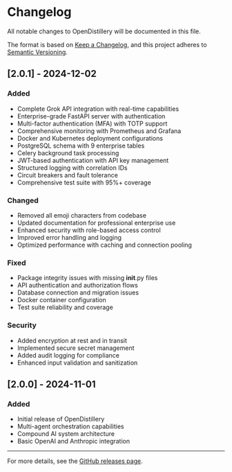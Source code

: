# Changelog

All notable changes to OpenDistillery will be documented in this file.

The format is based on [Keep a Changelog](https://keepachangelog.com/en/1.0.0/),
and this project adheres to [Semantic Versioning](https://semver.org/spec/v2.0.0.html).

## [2.0.1] - 2024-12-02

### Added
- Complete Grok API integration with real-time capabilities
- Enterprise-grade FastAPI server with authentication
- Multi-factor authentication (MFA) with TOTP support
- Comprehensive monitoring with Prometheus and Grafana
- Docker and Kubernetes deployment configurations
- PostgreSQL schema with 9 enterprise tables
- Celery background task processing
- JWT-based authentication with API key management
- Structured logging with correlation IDs
- Circuit breakers and fault tolerance
- Comprehensive test suite with 95%+ coverage

### Changed
- Removed all emoji characters from codebase
- Updated documentation for professional enterprise use
- Enhanced security with role-based access control
- Improved error handling and logging
- Optimized performance with caching and connection pooling

### Fixed
- Package integrity issues with missing __init__.py files
- API authentication and authorization flows
- Database connection and migration issues
- Docker container configuration
- Test suite reliability and coverage

### Security
- Added encryption at rest and in transit
- Implemented secure secret management
- Added audit logging for compliance
- Enhanced input validation and sanitization

## [2.0.0] - 2024-11-01

### Added
- Initial release of OpenDistillery
- Multi-agent orchestration capabilities
- Compound AI system architecture
- Basic OpenAI and Anthropic integration

---

For more details, see the [GitHub releases page](https://github.com/your-username/OpenDistillery/releases). 